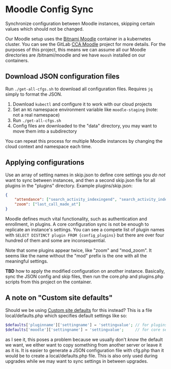 # Moodle Config Sync

Synchronize configuration between Moodle instances, skipping certain values which should not be changed.

Our Moodle setup uses the [Bitnami Moodle](https://bitnami.com/stack/moodle) container in a kubernetes cluster. You can see the GitLab [CCA Moodle](https://gitlab.com/california-college-of-the-arts/cca-moodle) project for more details. For the purposes of this project, this means we can assume all our Moodle directories are /bitnami/moodle and we have `moosh` installed on our containers.

## Download JSON configuration files

Run `./get-all-cfgs.sh` to download all configuration files. Requires `jq` simply to format the JSON.

 1. Download `kubectl` and configure it to work with our cloud projects
 1. Set an `NS` namespace environment variable like `moodle-staging` (note: not a real namespace)
 1. Run `./get-all-cfgs.sh`
 1. Config files are downloaded to the "data" directory, you may want to move them into a subdirectory

You can repeat this process for multiple Moodle instances by changing the cloud context and namespace each time.

## Applying configurations

Use an array of setting names in skip.json to define core settings you _do not_ want to sync between instances, and then a second skip.json file for all plugins in the "plugins" directory. Example plugins/skip.json:

```json
{
    "attendance": ["search_activity_indexingend", "search_activity_indexingstart"],
    "zoom": ["last_call_made_at"]
}
```

Moodle defines much vital functionality, such as authentication and enrollment, in plugins. A core configuration sync is not be enough to replicate an instance's settings. You can see a compete list of plugin names with `SELECT DISTINCT plugin FROM {config_plugins}` but there are over four hundred of them and some are inconsequential.

Note that some plugins appear twice, like "zoom" and "mod_zoom". It seems like the name without the "mod" prefix is the one with all the meaningful settings.

**TBD** how to apply the modified configuration on another instance. Basically, sync the JSON config and skip files, then run the core.php and plugins.php scripts from this project on the container.

## A note on "Custom site defaults"

Should we be using [Custom site defaults](https://docs.moodle.org/310/en/Administration_via_command_line#Custom_site_defaults) for this instead? This is a file local/defaults.php which specifies default settings like so:

```php
$defaults['pluginname']['settingname'] = 'settingvalue'; // for plugins
$defaults['moodle']['settingname'] = 'settingvalue';     // for core settings
```

as I see it, this poses a problem because we usually don't _know_ the default we want, we either want to copy something from another server or leave it as it is. It is easier to generate a JSON configuration file with cfg.php than it would be to create a local/defaults.php file. This is also only used during upgrades while we may want to sync settings in between upgrades.

